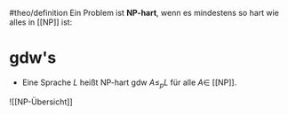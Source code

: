 #theo/definition
Ein Problem ist **NP-hart**, wenn es mindestens so hart wie alles in [[NP]] ist:

# gdw's
- Eine Sprache $L$ heißt NP-hart gdw $A \leq_p L$ für alle $A \in$ [[NP]].



![[NP-Übersicht]]